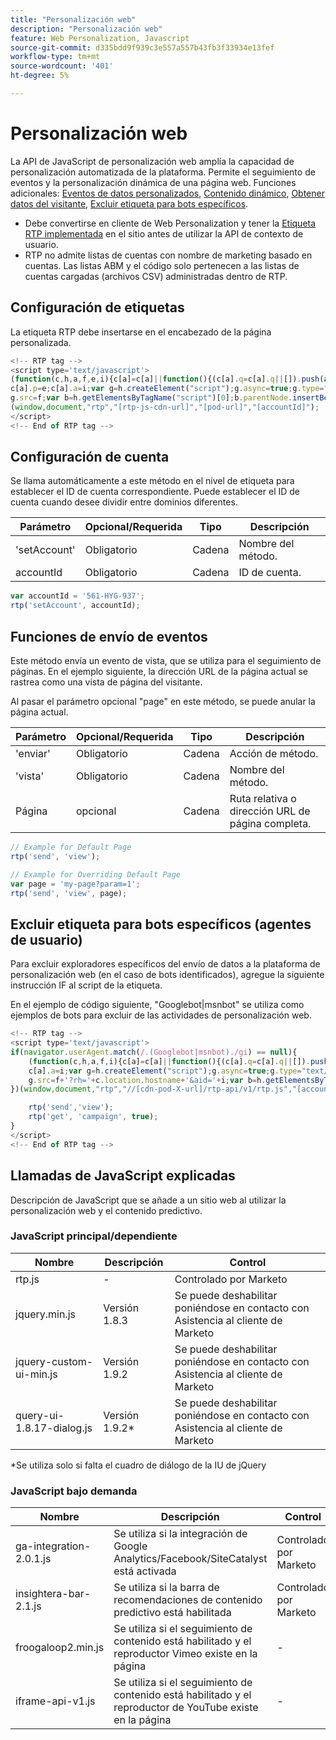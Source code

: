 ```yaml
---
title: "Personalización web"
description: "Personalización web"
feature: Web Personalization, Javascript
source-git-commit: d335bdd9f939c3e557a557b43fb3f33934e13fef
workflow-type: tm+mt
source-wordcount: '401'
ht-degree: 5%

---
```



# Personalización web

La API de JavaScript de personalización web amplía la capacidad de personalización automatizada de la plataforma. Permite el seguimiento de eventos y la personalización dinámica de una página web. Funciones adicionales: [Eventos de datos personalizados](custom-data-events.md), [Contenido dinámico](web-personalization.md), [Obtener datos del visitante](get-visitor-data.md), [Excluir etiqueta para bots específicos](#exclude_tag_for_specific_bots).

- Debe convertirse en cliente de Web Personalization y tener la [Etiqueta RTP implementada](https://experienceleague.adobe.com/en/docs/marketo/using/product-docs/web-personalization/rtp-tag-implementation/deploy-the-rtp-javascript) en el sitio antes de utilizar la API de contexto de usuario.
- RTP no admite listas de cuentas con nombre de marketing basado en cuentas. Las listas ABM y el código solo pertenecen a las listas de cuentas cargadas (archivos CSV) administradas dentro de RTP.

## Configuración de etiquetas

La etiqueta RTP debe insertarse en el encabezado de la página personalizada.

```javascript
<!-- RTP tag --> 
<script type='text/javascript'>
(function(c,h,a,f,e,i){c[a]=c[a]||function(){(c[a].q=c[a].q||[]).push(arguments)};
c[a].p=e;c[a].a=i;var g=h.createElement("script");g.async=true;g.type="text/javascript";
g.src=f;var b=h.getElementsByTagName("script")[0];b.parentNode.insertBefore(g,b)})
(window,document,"rtp","[rtp-js-cdn-url]","[pod-url]","[accountId]");
</script>
<!-- End of RTP tag -->
```

## Configuración de cuenta

Se llama automáticamente a este método en el nivel de etiqueta para establecer el ID de cuenta correspondiente. Puede establecer el ID de cuenta cuando desee dividir entre dominios diferentes.

| Parámetro | Opcional/Requerida | Tipo | Descripción |
|--------------|-------------------|--------|--------------|
| &#39;setAccount&#39; | Obligatorio | Cadena | Nombre del método. |
| accountId | Obligatorio | Cadena | ID de cuenta. |


```javascript
var accountId = '561-HYG-937';
rtp('setAccount', accountId);
```

## Funciones de envío de eventos

Este método envía un evento de vista, que se utiliza para el seguimiento de páginas. En el ejemplo siguiente, la dirección URL de la página actual se rastrea como una vista de página del visitante.

Al pasar el parámetro opcional &quot;page&quot; en este método, se puede anular la página actual.

| Parámetro | Opcional/Requerida | Tipo | Descripción |
|-----------|-------------------|--------|---------------------------------|
| &#39;enviar&#39; | Obligatorio | Cadena | Acción de método. |
| &#39;vista&#39; | Obligatorio | Cadena | Nombre del método. |
| Página | opcional | Cadena | Ruta relativa o dirección URL de página completa. |


```javascript
// Example for Default Page
rtp('send', 'view');

// Example for Overriding Default Page
var page = 'my-page?param=1';
rtp('send', 'view', page);
```

## Excluir etiqueta para bots específicos (agentes de usuario)

Para excluir exploradores específicos del envío de datos a la plataforma de personalización web (en el caso de bots identificados), agregue la siguiente instrucción IF al script de la etiqueta.

En el ejemplo de código siguiente, &quot;Googlebot|msnbot&quot; se utiliza como ejemplos de bots para excluir de las actividades de personalización web.

```javascript
<!-- RTP tag --> 
<script type='text/javascript'>
if(navigator.userAgent.match(/.(Googlebot|msnbot)./gi) == null){
    (function(c,h,a,f,i){c[a]=c[a]||function(){(c[a].q=c[a].q||[]).push(arguments)};
    c[a].a=i;var g=h.createElement("script");g.async=true;g.type="text/javascript";
    g.src=f+'?rh='+c.location.hostname+'&aid='+i;var b=h.getElementsByTagName("script")[0];b.parentNode.insertBefore(g,b);
})(window,document,"rtp","//[cdn-pod-X-url]/rtp-api/v1/rtp.js","[accountId]");

    rtp('send','view');
    rtp('get', 'campaign', true);
}
</script>
<!-- End of RTP tag -->
```

## Llamadas de JavaScript explicadas

Descripción de JavaScript que se añade a un sitio web al utilizar la personalización web y el contenido predictivo.

### JavaScript principal/dependiente

| Nombre | Descripción | Control |
|---------------------------|-------------|--------------------------------------------------------|
| rtp.js | - | Controlado por Marketo |
| jquery.min.js | Versión 1.8.3 | Se puede deshabilitar poniéndose en contacto con Asistencia al cliente de Marketo |
| jquery-custom-ui-min.js | Versión 1.9.2 | Se puede deshabilitar poniéndose en contacto con Asistencia al cliente de Marketo |
| query-ui-1.8.17-dialog.js | Versión 1.9.2* | Se puede deshabilitar poniéndose en contacto con Asistencia al cliente de Marketo |


*Se utiliza solo si falta el cuadro de diálogo de la IU de jQuery

### JavaScript bajo demanda

| Nombre | Descripción | Control |
|-------------------------|-----------------------------------------------------------------------|-----------------------|
| ga-integration-2.0.1.js | Se utiliza si la integración de Google Analytics/Facebook/SiteCatalyst está activada | Controlado por Marketo |
| insightera-bar-2.1.js | Se utiliza si la barra de recomendaciones de contenido predictivo está habilitada | Controlado por Marketo |
| froogaloop2.min.js | Se utiliza si el seguimiento de contenido está habilitado y el reproductor Vimeo existe en la página | - |
| iframe-api-v1.js | Se utiliza si el seguimiento de contenido está habilitado y el reproductor de YouTube existe en la página | - |

